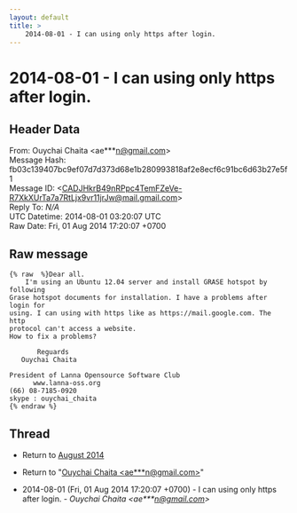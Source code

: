 ```yaml
---
layout: default
title: >
    2014-08-01 - I can using only https after login.
---
```


# 2014-08-01 - I can using only https after login.

## Header Data

From: Ouychai Chaita \<ae***n@gmail.com\><br>
Message Hash: fb03c139407bc9ef07d7d373d68e1b280993818af2e8ecf6c91bc6d63b27e5f1<br>
Message ID: \<CADJHkrB49nRPpc4TemFZeVe-R7XkXUrTa7a7RtLjx9vr11jrJw@mail.gmail.com\><br>
Reply To: _N/A_<br>
UTC Datetime: 2014-08-01 03:20:07 UTC<br>
Raw Date: Fri, 01 Aug 2014 17:20:07 +0700<br>

## Raw message

```
{% raw  %}Dear all.
    I'm using an Ubuntu 12.04 server and install GRASE hotspot by following
Grase hotspot documents for installation. I have a problems after login for
using. I can using with https like as https://mail.google.com. The http
protocol can't access a website.
How to fix a problems?

       Reguards
   Ouychai Chaita

President of Lanna Opensource Software Club
      www.lanna-oss.org
(66) 08-7185-0920
skype : ouychai_chaita
{% endraw %}
```

## Thread

+ Return to [August 2014](/archive/2014/08)

+ Return to "[Ouychai Chaita <ae***n<span>@</span>gmail.com>](/authors/ae___n_at_gmail_com)"

+ 2014-08-01 (Fri, 01 Aug 2014 17:20:07 +0700) - I can using only https after login. - _Ouychai Chaita \<ae***n@gmail.com\>_

